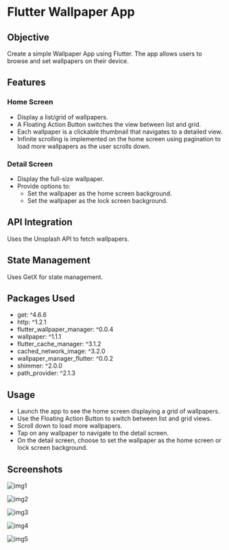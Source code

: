 # Flutter Wallpaper App

## Objective

Create a simple Wallpaper App using Flutter. The app allows users to browse and set wallpapers on their device.

## Features
### Home Screen

- Display a list/grid of wallpapers.
- A Floating Action Button switches the view between list and grid.
- Each wallpaper is a clickable thumbnail that navigates to a detailed view.
- Infinite scrolling is implemented on the home screen using pagination to load more wallpapers as the user scrolls down.

### Detail Screen

- Display the full-size wallpaper.
- Provide options to:
    - Set the wallpaper as the home screen background.
    - Set the wallpaper as the lock screen background.


## API Integration
Uses the Unsplash API to fetch wallpapers.

## State Management
Uses GetX for state management.

## Packages Used
- get: ^4.6.6
- http: ^1.2.1
- flutter_wallpaper_manager: ^0.0.4
- wallpaper: ^1.1.1
- flutter_cache_manager: ^3.1.2
- cached_network_image: ^3.2.0
- wallpaper_manager_flutter: ^0.0.2
- shimmer: ^2.0.0
- path_provider: ^2.1.3

## Usage
- Launch the app to see the home screen displaying a grid of wallpapers.
- Use the Floating Action Button to switch between list and grid views.
- Scroll down to load more wallpapers.
- Tap on any wallpaper to navigate to the detail screen.
- On the detail screen, choose to set the wallpaper as the home screen or lock screen background.

## Screenshots
![img1](https://github.com/RohitDobal/wallpaper/assets/110084471/5354b366-ed4e-4d3e-8a27-1be44442e714)

![img2](https://github.com/RohitDobal/wallpaper/assets/110084471/f554e750-5df0-4d07-aad3-c1cbd33a1f9e)

![img3](https://github.com/RohitDobal/wallpaper/assets/110084471/ed02cc1a-2c4d-4ad3-a80f-d0f875dfc465)

![img4](https://github.com/RohitDobal/wallpaper/assets/110084471/277d3f7b-c74b-403c-97ab-7286acfbfeb9)

![img5](https://github.com/RohitDobal/wallpaper/assets/110084471/dbf5c000-9fba-46ff-9923-905962aa7c89)



